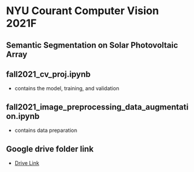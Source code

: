 # NYU Courant Computer Vision 2021F

## Semantic Segmentation on Solar Photovoltaic Array

## fall2021_cv_proj.ipynb 

- contains the model, training, and validation

## fall2021_image_preprocessing_data_augmentation.ipynb 

- contains data preparation

## Google drive folder link

- [Drive Link](https://drive.google.com/drive/folders/1UhvakzyRkuIU9ymt1neqhXzvhd1EwAL3?usp=sharing)
